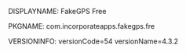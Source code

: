 DISPLAYNAME: FakeGPS Free

PKGNAME: com.incorporateapps.fakegps.fre

VERSIONINFO: versionCode=54 versionName=4.3.2
